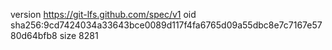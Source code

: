 version https://git-lfs.github.com/spec/v1
oid sha256:9cd7424034a33643bce0089d117f4fa6765d09a55dbc8e7c7167e5780d64bfb8
size 8281
